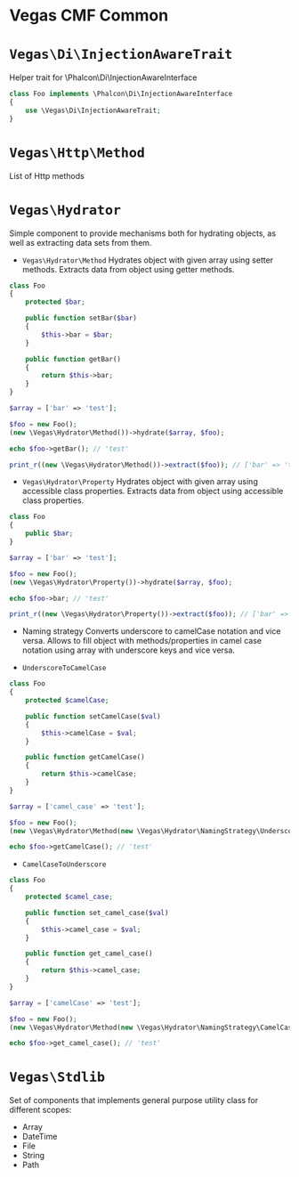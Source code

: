 Vegas CMF Common
================


# `Vegas\Di\InjectionAwareTrait`

Helper trait for \Phalcon\Di\InjectionAwareInterface

```php
class Foo implements \Phalcon\Di\InjectionAwareInterface
{
    use \Vegas\Di\InjectionAwareTrait;
}
```

# `Vegas\Http\Method`

List of Http methods

# `Vegas\Hydrator`
Simple component to provide mechanisms both for hydrating objects, as well as extracting data sets from them.

- `Vegas\Hydrator\Method`
Hydrates object with given array using setter methods. Extracts data from object using getter methods.

```php
class Foo
{
    protected $bar;

    public function setBar($bar)
    {
        $this->bar = $bar;
    }

    public function getBar()
    {
        return $this->bar;
    }
}

$array = ['bar' => 'test'];

$foo = new Foo();
(new \Vegas\Hydrator\Method())->hydrate($array, $foo);

echo $foo->getBar(); // 'test'

print_r((new \Vegas\Hydrator\Method())->extract($foo)); // ['bar' => 'test'];
```

- `Vegas\Hydrator\Property`
Hydrates object with given array using accessible class properties. Extracts data from object using accessible class properties.

```php
class Foo
{
    public $bar;
}

$array = ['bar' => 'test'];

$foo = new Foo();
(new \Vegas\Hydrator\Property())->hydrate($array, $foo);

echo $foo->bar; // 'test'

print_r((new \Vegas\Hydrator\Property())->extract($foo)); // ['bar' => 'test'];
```

- Naming strategy
Converts underscore to camelCase notation and vice versa.
Allows to fill object with methods/properties in camel case notation using array with underscore keys and vice versa.

* `UnderscoreToCamelCase`

```php
class Foo
{
    protected $camelCase;

    public function setCamelCase($val)
    {
        $this->camelCase = $val;
    }

    public function getCamelCase()
    {
        return $this->camelCase;
    }
}

$array = ['camel_case' => 'test'];

$foo = new Foo();
(new \Vegas\Hydrator\Method(new \Vegas\Hydrator\NamingStrategy\UnderscoreToCamelCase()))->hydrate($array, $foo);

echo $foo->getCamelCase(); // 'test'
```

* `CamelCaseToUnderscore`

```php
class Foo
{
    protected $camel_case;

    public function set_camel_case($val)
    {
        $this->camel_case = $val;
    }

    public function get_camel_case()
    {
        return $this->camel_case;
    }
}

$array = ['camelCase' => 'test'];

$foo = new Foo();
(new \Vegas\Hydrator\Method(new \Vegas\Hydrator\NamingStrategy\CamelCaseToUnderscore()))->hydrate($array, $foo);

echo $foo->get_camel_case(); // 'test'
```

# `Vegas\Stdlib`
Set of components that implements general purpose utility class for different scopes:

- Array
- DateTime
- File
- String
- Path